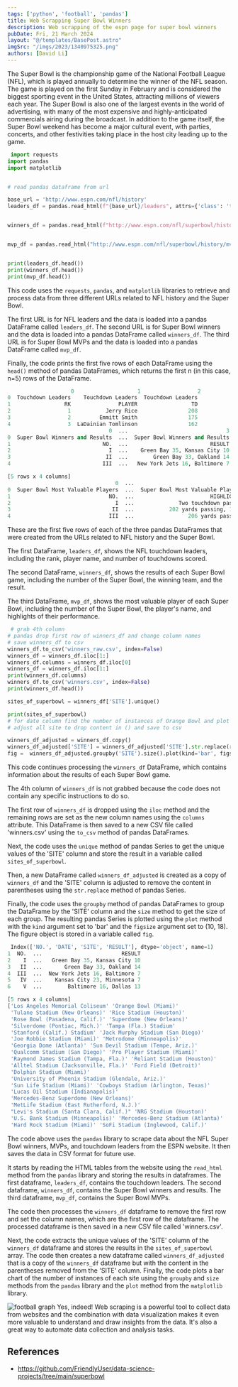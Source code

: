 ```yaml
---
tags: ['python', 'football', 'pandas']
title: Web Scrapping Super Bowl Winners
description: Web scrapping of the espn page for super bowl winners
pubDate: Fri, 21 March 2024
layout: "@/templates/BasePost.astro"
imgSrc: "/imgs/2023/1340975325.png"
authors: [David Li]
---
```

The Super Bowl is the championship game of the National Football League (NFL), which is played annually to determine the winner of the NFL season. The game is played on the first Sunday in February and is considered the biggest sporting event in the United States, attracting millions of viewers each year. The Super Bowl is also one of the largest events in the world of advertising, with many of the most expensive and highly-anticipated commercials airing during the broadcast. In addition to the game itself, the Super Bowl weekend has become a major cultural event, with parties, concerts, and other festivities taking place in the host city leading up to the game.


```python 
 import requests
import pandas
import matplotlib


# read pandas dataframe from url

base_url = 'http://www.espn.com/nfl/history'
leaders_df = pandas.read_html(f"{base_url}/leaders", attrs={'class': 'tablehead'})[0]


winners_df = pandas.read_html(f"http://www.espn.com/nfl/superbowl/history/winners", attrs={'class': 'tablehead'})[0]


mvp_df = pandas.read_html("http://www.espn.com/nfl/superbowl/history/mvps", attrs={'class': 'tablehead'})[0]


print(leaders_df.head())
print(winners_df.head())
print(mvp_df.head()) 
 ```

This code uses the `requests`, `pandas`, and `matplotlib` libraries to retrieve and process data from three different URLs related to NFL history and the Super Bowl.

The first URL is for NFL leaders and the data is loaded into a pandas DataFrame called `leaders_df`. The second URL is for Super Bowl winners and the data is loaded into a pandas DataFrame called `winners_df`. The third URL is for Super Bowl MVPs and the data is loaded into a pandas DataFrame called `mvp_df`.

Finally, the code prints the first five rows of each DataFrame using the `head()` method of pandas DataFrames, which returns the first n (in this case, n=5) rows of the DataFrame.


```python 
                    0                    1                  2
0  Touchdown Leaders    Touchdown Leaders  Touchdown Leaders
1                 RK               PLAYER                 TD
2                  1           Jerry Rice                208
3                  2         Emmitt Smith                175
4                  3  LaDainian Tomlinson                162
                                0  ...                               3
0  Super Bowl Winners and Results  ...  Super Bowl Winners and Results
1                             NO.  ...                          RESULT
2                               I  ...    Green Bay 35, Kansas City 10
3                              II  ...        Green Bay 33, Oakland 14
4                             III  ...   New York Jets 16, Baltimore 7

[5 rows x 4 columns]
                                  0  ...                                 2
0  Super Bowl Most Valuable Players  ...  Super Bowl Most Valuable Players
1                               NO.  ...                        HIGHLIGHTS
2                                 I  ...              Two touchdown passes
3                                II  ...           202 yards passing, 1 TD
4                               III  ...                 206 yards passing 
 ```

These are the first five rows of each of the three pandas DataFrames that were created from the URLs related to NFL history and the Super Bowl.

The first DataFrame, `leaders_df`, shows the NFL touchdown leaders, including the rank, player name, and number of touchdowns scored.

The second DataFrame, `winners_df`, shows the results of each Super Bowl game, including the number of the Super Bowl, the winning team, and the result.

The third DataFrame, `mvp_df`, shows the most valuable player of each Super Bowl, including the number of the Super Bowl, the player's name, and highlights of their performance.


```python 
 # grab 4th column
# pandas drop first row of winners_df and change column names
# save winners_df to csv
winners_df.to_csv('winners_raw.csv', index=False)
winners_df = winners_df.iloc[1:]
winners_df.columns = winners_df.iloc[0]
winners_df = winners_df.iloc[1:]
print(winners_df.columns)
winners_df.to_csv('winners.csv', index=False)
print(winners_df.head())

sites_of_superbowl = winners_df['SITE'].unique()

print(sites_of_superbowl)
# for date column find the number of instances of Orange Bowl and plot it
# adjust all site to drop content in () and save to csv

winners_df_adjusted = winners_df.copy()
winners_df_adjusted['SITE'] = winners_df_adjusted['SITE'].str.replace(r'\(.*\)', '')
fig =  winners_df_adjusted.groupby('SITE').size().plot(kind='bar', figsize=(10, 18)).get_figure() 
 ```

This code continues processing the `winners_df` DataFrame, which contains information about the results of each Super Bowl game.

The 4th column of `winners_df` is not grabbed because the code does not contain any specific instructions to do so.

The first row of `winners_df` is dropped using the `iloc` method and the remaining rows are set as the new column names using the `columns` attribute. This DataFrame is then saved to a new CSV file called 'winners.csv' using the `to_csv` method of pandas DataFrames.

Next, the code uses the `unique` method of pandas Series to get the unique values of the 'SITE' column and store the result in a variable called `sites_of_superbowl`.

Then, a new DataFrame called `winners_df_adjusted` is created as a copy of `winners_df` and the 'SITE' column is adjusted to remove the content in parentheses using the `str.replace` method of pandas Series.

Finally, the code uses the `groupby` method of pandas DataFrames to group the DataFrame by the 'SITE' column and the `size` method to get the size of each group. The resulting pandas Series is plotted using the `plot` method with the `kind` argument set to 'bar' and the `figsize` argument set to (10, 18). The figure object is stored in a variable called `fig`.


```python 
 Index(['NO.', 'DATE', 'SITE', 'RESULT'], dtype='object', name=1)
1  NO.  ...                         RESULT
2    I  ...   Green Bay 35, Kansas City 10
3   II  ...       Green Bay 33, Oakland 14
4  III  ...  New York Jets 16, Baltimore 7
5   IV  ...    Kansas City 23, Minnesota 7
6    V  ...        Baltimore 16, Dallas 13

[5 rows x 4 columns]
['Los Angeles Memorial Coliseum' 'Orange Bowl (Miami)'
 'Tulane Stadium (New Orleans)' 'Rice Stadium (Houston)'
 'Rose Bowl (Pasadena, Calif.)' 'Superdome (New Orleans)'
 'Silverdome (Pontiac, Mich.)' 'Tampa (Fla.) Stadium'
 'Stanford (Calif.) Stadium' 'Jack Murphy Stadium (San Diego)'
 'Joe Robbie Stadium (Miami)' 'Metrodome (Minneapolis)'
 'Georgia Dome (Atlanta)' 'Sun Devil Stadium (Tempe, Ariz.)'
 'Qualcomm Stadium (San Diego)' 'Pro Player Stadium (Miami)'
 'Raymond James Stadium (Tampa, Fla.)' 'Reliant Stadium (Houston)'
 'Alltel Stadium (Jacksonville, Fla.)' 'Ford Field (Detroit)'
 'Dolphin Stadium (Miami)'
 'University of Phoenix Stadium (Glendale, Ariz.)'
 'Sun Life Stadium (Miami)' 'Cowboys Stadium (Arlington, Texas)'
 'Lucas Oil Stadium (Indianapolis)'
 'Mercedes-Benz Superdome (New Orleans)'
 'MetLife Stadium (East Rutherford, N.J.)'
 "Levi's Stadium (Santa Clara, Calif.)" 'NRG Stadium (Houston)'
 'U.S. Bank Stadium (Minneapolis)' 'Mercedes-Benz Stadium (Atlanta)'
 'Hard Rock Stadium (Miami)' 'SoFi Stadium (Inglewood, Calif.)' 
 ```

The code above uses the `pandas` library to scrape data about the NFL Super Bowl winners, MVPs, and touchdown leaders from the ESPN website. It then saves the data in CSV format for future use.

It starts by reading the HTML tables from the website using the `read_html` method from the `pandas` library and storing the results in dataframes. The first dataframe, `leaders_df`, contains the touchdown leaders. The second dataframe, `winners_df`, contains the Super Bowl winners and results. The third dataframe, `mvp_df`, contains the Super Bowl MVPs.

The code then processes the `winners_df` dataframe to remove the first row and set the column names, which are the first row of the dataframe. The processed dataframe is then saved in a new CSV file called 'winners.csv'.

Next, the code extracts the unique values of the 'SITE' column of the `winners_df` dataframe and stores the results in the `sites_of_superbowl` array. The code then creates a new dataframe called `winners_df_adjusted` that is a copy of the `winners_df` dataframe but with the content in the parentheses removed from the 'SITE' column. Finally, the code plots a bar chart of the number of instances of each site using the `groupby` and `size` methods from the `pandas` library and the `plot` method from the `matplotlib` library.


![football graph](https://raw.githubusercontent.com/FriendlyUser/data-science-projects/main/superbowl/winners.png)
Yes, indeed! Web scraping is a powerful tool to collect data from websites and the combination with data visualization makes it even more valuable to understand and draw insights from the data. It's also a great way to automate data collection and analysis tasks.



## References
- https://github.com/FriendlyUser/data-science-projects/tree/main/superbowl
